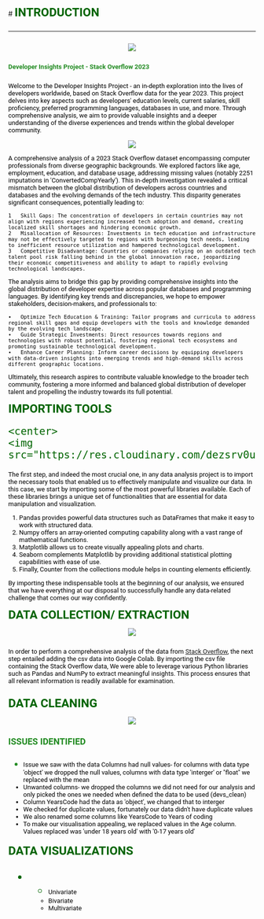 #<font color='DarkGreen'> <font face="roboto" size="5"> **INTRODUCTION**

---
<center>
    <img src="https://res.cloudinary.com/dezsrv0us/image/upload/c_pad,w_500,h_300/v1706448387/1_juhm4z.png">
</center>

<font color='forestgreen'> <font face="roboto" size="2">
**Developer Insights Project - Stack Overflow 2023**

<font color='black'> <font face="roboto" size="2">
Welcome to the Developer Insights Project - an in-depth exploration into the lives of developers worldwide, based on Stack Overflow data for the year 2023. This project delves into key aspects such as developers' education levels, current salaries, skill proficiency, preferred programming languages, databases in use, and more. Through comprehensive analysis, we aim to provide valuable insights and a deeper understanding of the diverse experiences and trends within the global developer community.

<center>
    <img src="https://res.cloudinary.com/dezsrv0us/image/upload/c_pad,w_500,h_300/v1706449232/2_oa4m8v.png">
</center>

<font color='black'> <font face="roboto" size="2">
A comprehensive analysis of a 2023 Stack Overflow dataset encompassing computer professionals from diverse geographic backgrounds. We explored factors like age, employment, education, and database usage, addressing missing values (notably 2251 imputations in 'ConvertedCompYearly'). This in-depth investigation revealed a critical mismatch between the global distribution of developers across countries and databases and the evolving demands of the tech industry. This disparity generates significant consequences, potentially leading to:

	1	Skill Gaps: The concentration of developers in certain countries may not align with regions experiencing increased tech adoption and demand, creating localized skill shortages and hindering economic growth.
	2	Misallocation of Resources: Investments in tech education and infrastructure may not be effectively targeted to regions with burgeoning tech needs, leading to inefficient resource utilization and hampered technological development.
	3	Competitive Disadvantage: Countries or companies relying on an outdated tech talent pool risk falling behind in the global innovation race, jeopardizing their economic competitiveness and ability to adapt to rapidly evolving technological landscapes.
<font color='black'> <font face="roboto" size="2">The analysis aims to bridge this gap by providing comprehensive insights into the global distribution of developer expertise across popular databases and programming languages. By identifying key trends and discrepancies, we hope to empower stakeholders, decision-makers, and professionals to:

	•	Optimize Tech Education & Training: Tailor programs and curricula to address regional skill gaps and equip developers with the tools and knowledge demanded by the evolving tech landscape.
	•	Guide Strategic Investments: Direct resources towards regions and technologies with robust potential, fostering regional tech ecosystems and promoting sustainable technological development.
	•	Enhance Career Planning: Inform career decisions by equipping developers with data-driven insights into emerging trends and high-demand skills across different geographic locations.
<font color='black'> <font face="roboto" size="2">Ultimately, this research aspires to contribute valuable knowledge to the broader tech community, fostering a more informed and balanced global distribution of developer talent and propelling the industry towards its full potential.

<font color='DarkGreen'> <font face="roboto" size="5"> **IMPORTING TOOLS**

    <center>
    <img src="https://res.cloudinary.com/dezsrv0us/image/upload/c_pad,w_500,h_300/v1706450114/3_jb00sy.png">
</center>
<font color='black'> <font face="roboto" size="2">The first step, and indeed the most crucial one, in any data analysis project is to import the necessary tools that enabled us to effectively manipulate and visualize our data.
In this case, we start by importing some of the most powerful libraries available. Each of these libraries brings a unique set of functionalities that are essential for data manipulation and visualization.

1.  <font color='black'> <font face="roboto" size="2"> Pandas provides powerful data structures such as DataFrames that make it easy to work with structured data.
2.  <font color='black'> <font face="roboto" size="2"> Numpy offers an array-oriented computing capability along with a vast range of mathematical functions.
1.   <font color='black'> <font face="roboto" size="2">Matplotlib allows us to create visually appealing plots and charts.
2. <font color='black'> <font face="roboto" size="2">  Seaborn complements Matplotlib by providing additional statistical plotting capabilities with ease of use.
1.  <font color='black'> <font face="roboto" size="2"> Finally, Counter from the collections module helps in counting elements efficiently.

<font color='black'> <font face="roboto" size="2">By importing these indispensable tools at the beginning of our analysis, we ensured that we have everything at our disposal to successfully handle any data-related challenge that comes our way confidently.

<font color='DarkGreen'> <font face="roboto" size="5"> **DATA COLLECTION/ EXTRACTION**

<center>
    <img src="https://res.cloudinary.com/dezsrv0us/image/upload/c_pad,w_500,h_300/v1706450882/8_ldsnpy.png">
</center>

<font color='black'> <font face="roboto" size="2">In order to perform a comprehensive analysis of the data from [Stack Overflow](https://insights.stackoverflow.com/survey), the next step entailed adding the csv data into Google Colab.
By importing the csv file containing the Stack Overflow data, We were able to leverage various Python libraries such as Pandas and NumPy to extract meaningful insights. This process ensures that all relevant information is readily available for examination.

<font color='DarkGreen'> <font face="roboto" size="5"> **DATA CLEANING**

<center>
    <img src="https://res.cloudinary.com/dezsrv0us/image/upload/c_pad,w_500,h_300/v1706451141/9_uhjpfd.png">
</center>

<font color='forestGreen'> <font face="roboto" size="4"> **ISSUES IDENTIFIED**

* <font color='black'> <font face="roboto" size="2">Issue we saw with the data
Columns had null values- for columns with data type 'object' we dropped the null values, columns with data type 'interger' or "float" we replaced with the mean
* <font color='black'> <font face="roboto" size="2">Unwanted columns- we dropped the columns we did not need for our analysis and only picked the ones we  needed when defined the data to be used (devs_clean)
* <font color='black'> <font face="roboto" size="2"> Column YearsCode had the data as 'object', we changed that to interger
* <font color='black'> <font face="roboto" size="2">We checked for duplicate values, fortunately our data didn't have duplicate values
* <font color='black'> <font face="roboto" size="2">We also renamed some columns like YearsCode to Years of coding
* <font color='black'> <font face="roboto" size="2">To make our visualisation appealing, we replaced values in the Age column. Values replaced was 'under 18 years old' with '0-17 years old'

<font color='DarkGreen'> <font face="roboto" size="5"> **DATA VISUALIZATIONS**

* * <font color='black'> <font face="roboto" size="2"> Univariate
  *  <font color='black'> <font face="roboto" size="2"> Bivariate
  *   <font color='black'> <font face="roboto" size="2"> Multivariate
  
